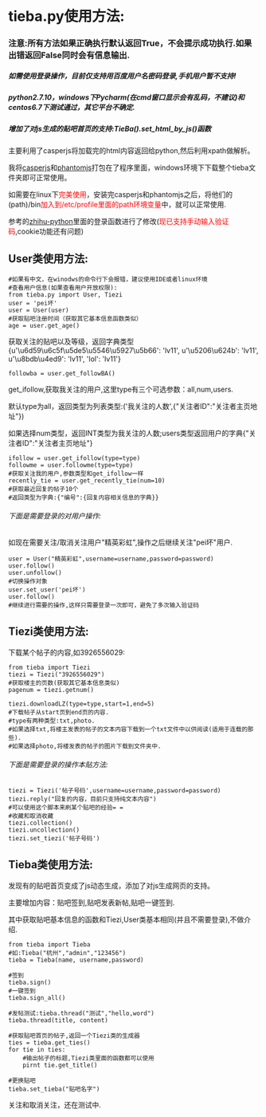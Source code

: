 # tieba.py使用方法:
### 注意:所有方法如果正确执行默认返回True，不会提示成功执行.如果出错返回False同时会有信息输出.
##### 如需使用登录操作，目前仅支持用百度用户名密码登录,手机用户暂不支持!
##### python2.7.10，windows下Pycharm(在cmd窗口显示会有乱码，不建议)和centos6.7下测试通过，其它平台不确定.
##### 增加了对js生成的贴吧首页的支持:TieBa().set_html_by_js()函数

主要利用了casperjs将加载完的html内容返回给python,然后利用xpath做解析。

我将[casperjs](http://docs.casperjs.org/en/latest/index.html)和[phantomjs](http://phantomjs.org/)打包在了程序里面，windows环境下下载整个tieba文件夹即可正常使用。

如需要在linux下<font color=red>完美使用</font>，安装完casperjs和phantomjs之后，将他们的(path)/bin<font color=red>加入到/etc/profile里面的path环境变量</font>中，就可以正常使用.

参考的[zhihu-python](https://github.com/egrcc/zhihu-python/blob/master/auth.py)里面的登录函数进行了修改(<font color=red>现已支持手动输入验证码</font>,cookie功能还有问题)

## User类使用方法:

    #如果有中文，在winodws的命令行下会报错，建议使用IDE或者linux环境
    #查看用户信息(如果查看用户开放权限):
    from tieba.py import User, Tiezi
    user = 'pei坏'
    user = User(user)
    #获取贴吧注册时间（获取其它基本信息函数类似）
    age = user.get_age()
获取关注的贴吧以及等级，返回字典类型{u'\u6d59\u6c5f\u5de5\u5546\u5927\u5b66': 'lv11', u'\u5206\u624b': 'lv11', u'\u8bdb\u4ed9': 'lv11', 'lol': 'lv11'}

    followba = user.get_followBA()

get_ifollow,获取我关注的用户,这里type有三个可选参数：all,num,users.

默认type为all，返回类型为列表类型:('我关注的人数',{"关注者ID":"关注者主页地址"})

如果选择num类型，返回INT类型为我关注的人数;users类型返回用户的字典{"关注者ID":"关注者主页地址"}

    ifollow = user.get_ifollow(type=type)
    followme = user.followme(type=type)
    #获取关注我的用户,参数类型和get_ifollow一样
    recently_tie = user.get_recently_tie(num=10)
    #获取最近回复的帖子10个
    #返回类型为字典:{"编号":{回复内容相关信息的字典}}



###### 下面是需要登录的对用户操作:

如现在需要关注/取消关注用户"精英彩虹",操作之后继续关注"pei坏"用户.
    
    user = User("精英彩虹",username=username,password=password)
    user.follow()
    user.unfollow()
    #切换操作对象
    user.set_user('pei坏')
    user.follow()
    #继续进行需要的操作,这样只需要登录一次即可，避免了多次输入验证码

## Tiezi类使用方法:

下载某个帖子的内容,如3926556029:

    from tieba import Tiezi
    tiezi = Tiezi("3926556029")
    #获取楼主的页数(获取其它基本信息类似)
    pagenum = tiezi.getnum()
    
    tiezi.downloadLZ(type=type,start=1,end=5)
    #下载帖子从start页到end页的内容.
    #type有两种类型:txt,photo.
    #如果选择txt,将楼主发表的帖子的文本内容下载到一个txt文件中以供阅读(适用于连载的那些).
    #如果选择photo,将楼发表的帖子的图片下载到文件夹中.


###### 下面是需要登录的操作本贴方法:

    tiezi = Tiezi('帖子号码',username=username,password=password)
    tiezi.reply("回复的内容，目前只支持纯文本内容")
    #可以使用这个脚本来刷某个贴吧的经验= =
    #收藏和取消收藏
    tiezi.collection()
    tiezi.uncollection()
    tiezi.set_tiezi('帖子号码')

## Tieba类使用方法:

发现有的贴吧首页变成了js动态生成，添加了对js生成网页的支持。

主要增加内容：贴吧签到,贴吧发表新帖,贴吧一键签到.

其中获取贴吧基本信息的函数和Tiezi,User类基本相同(并且不需要登录),不做介绍.

    from tieba import Tieba
    #如:Tieba("杭州","admin","123456")
    tieba = Tieba(name, username,password)
    
    #签到
    tieba.sign()
    #一键签到
    tieba.sign_all()
    
    #发帖测试:tieba.thread("测试","hello,word")
    tieba.thread(title, content)

    #获取贴吧首页的帖子,返回一个Tiezi类的生成器
    ties = tieba.get_ties()
    for tie in ties:
        #输出帖子的标题,Tiezi类里面的函数都可以使用
        pirnt tie.get_title()

    #更换贴吧
    tieba.set_tieba("贴吧名字")


关注和取消关注，还在测试中.


